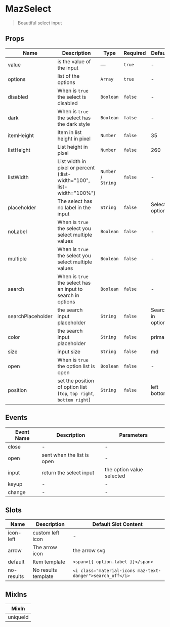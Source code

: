 # MazSelect

> Beautiful select input

## Props

<!-- @vuese:MazSelect:props:start -->

| Name              | Description                                                           | Type                | Required | Default           |
| ----------------- | --------------------------------------------------------------------- | ------------------- | -------- | ----------------- |
| value             | is the value of the input                                             | —                   | `true`   | -                 |
| options           | list of the options                                                   | `Array`             | `true`   | -                 |
| disabled          | When is `true` the select is disabled                                 | `Boolean`           | `false`  | -                 |
| dark              | When is `true` the select has the dark style                          | `Boolean`           | `false`  | -                 |
| itemHeight        | Item in list height in pixel                                          | `Number`            | `false`  | 35                |
| listHeight        | List height in pixel                                                  | `Number`            | `false`  | 260               |
| listWidth         | List width in pixel or percent (:list-width="100", list-width="100%") | `Number` / `String` | `false`  | -                 |
| placeholder       | The select has no label in the input                                  | `String`            | `false`  | Select option     |
| noLabel           | When is `true` the select you select multiple values                  | `Boolean`           | `false`  | -                 |
| multiple          | When is `true` the select you select multiple values                  | `Boolean`           | `false`  | -                 |
| search            | When is `true` the select has an input to search in options           | `Boolean`           | `false`  | -                 |
| searchPlaceholder | the search input placeholder                                          | `String`            | `false`  | Search in options |
| color             | the search input placeholder                                          | `String`            | `false`  | primary           |
| size              | input size                                                            | `String`            | `false`  | md                |
| open              | When is `true` the option list is open                                | `Boolean`           | `false`  | -                 |
| position          | set the position of option list (`top`, `top right`, `bottom right`)  | `String`            | `false`  | left bottom       |

<!-- @vuese:MazSelect:props:end -->

## Events

<!-- @vuese:MazSelect:events:start -->

| Event Name | Description                | Parameters                |
| ---------- | -------------------------- | ------------------------- |
| close      | -                          | -                         |
| open       | sent when the list is open | -                         |
| input      | return the select input    | the option value selected |
| keyup      | -                          | -                         |
| change     | -                          | -                         |

<!-- @vuese:MazSelect:events:end -->

## Slots

<!-- @vuese:MazSelect:slots:start -->

| Name       | Description         | Default Slot Content                                       |
| ---------- | ------------------- | ---------------------------------------------------------- |
| icon-left  | custom left icon    | -                                                          |
| arrow      | The arrow icon      | the arrow svg                                              |
| default    | Item template       | `<span>{{ option.label }}</span>`                          |
| no-results | No results template | `<i class="material-icons maz-text-danger">search_off</i>` |

<!-- @vuese:MazSelect:slots:end -->

## MixIns

<!-- @vuese:MazSelect:mixIns:start -->

| MixIn    |
| -------- |
| uniqueId |

<!-- @vuese:MazSelect:mixIns:end -->
